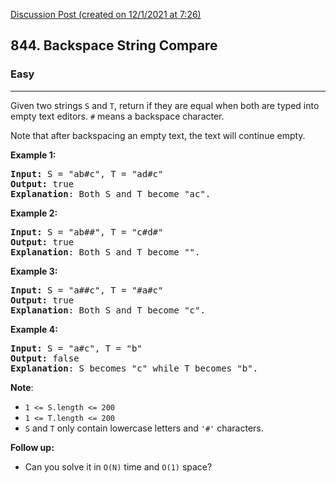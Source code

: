 [Discussion Post (created on 12/1/2021 at 7:26)](https://leetcode.com/problems/backspace-string-compare/submissions/)  
<h2>844. Backspace String Compare</h2><h3>Easy</h3><hr><div><p>Given two&nbsp;strings&nbsp;<code>S</code>&nbsp;and <code>T</code>,&nbsp;return if they are equal when both are typed into empty text editors. <code>#</code> means a backspace character.</p>

<p>Note that after&nbsp;backspacing an empty text, the text will continue empty.</p>

<div>
<p><strong>Example 1:</strong></p>

<pre><strong>Input: </strong>S = <span id="example-input-1-1">"ab#c"</span>, T = <span id="example-input-1-2">"ad#c"</span>
<strong>Output: </strong><span id="example-output-1">true
</span><span><strong>Explanation</strong>: Both S and T become "ac".</span>
</pre>

<div>
<p><strong>Example 2:</strong></p>

<pre><strong>Input: </strong>S = <span id="example-input-2-1">"ab##"</span>, T = <span id="example-input-2-2">"c#d#"</span>
<strong>Output: </strong><span id="example-output-2">true
</span><span><strong>Explanation</strong>: Both S and T become "".</span>
</pre>

<div>
<p><strong>Example 3:</strong></p>

<pre><strong>Input: </strong>S = <span id="example-input-3-1">"a##c"</span>, T = <span id="example-input-3-2">"#a#c"</span>
<strong>Output: </strong><span id="example-output-3">true
</span><span><strong>Explanation</strong>: Both S and T become "c".</span>
</pre>

<div>
<p><strong>Example 4:</strong></p>

<pre><strong>Input: </strong>S = <span id="example-input-4-1">"a#c"</span>, T = <span id="example-input-4-2">"b"</span>
<strong>Output: </strong><span id="example-output-4">false
</span><span><strong>Explanation</strong>: S becomes "c" while T becomes "b".</span>
</pre>

<p><span><strong>Note</strong>:</span></p>

<ul>
	<li><code><span>1 &lt;= S.length &lt;= 200</span></code></li>
	<li><code><span>1 &lt;= T.length &lt;= 200</span></code></li>
	<li><span><code>S</code>&nbsp;and <code>T</code> only contain&nbsp;lowercase letters and <code>'#'</code> characters.</span></li>
</ul>

<p><strong>Follow up:</strong></p>

<ul>
	<li>Can you solve it in <code>O(N)</code> time and <code>O(1)</code> space?</li>
</ul>
</div>
</div>
</div>
</div>
</div>